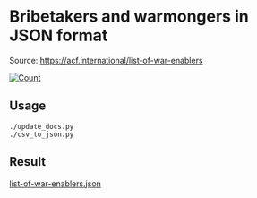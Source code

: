 # Bribetakers and warmongers in JSON format

Source: https://acf.international/list-of-war-enablers

[![Count](https://img.shields.io/badge/count-6810-red)](https://acf.international/list-of-war-enablers)

## Usage

```
./update_docs.py
./csv_to_json.py
```

## Result

[list-of-war-enablers.json](https://raw.githubusercontent.com/sirekanian/list-of-war-enablers/master/list-of-war-enablers.json)
